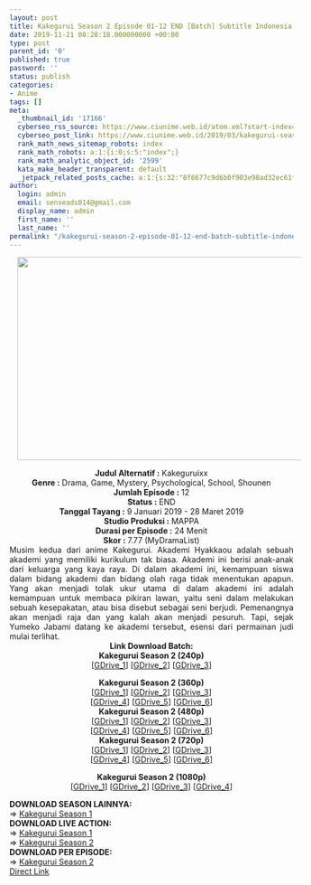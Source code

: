 ```yaml
---
layout: post
title: Kakegurui Season 2 Episode 01-12 END [Batch] Subtitle Indonesia
date: 2019-11-21 08:28:18.000000000 +00:00
type: post
parent_id: '0'
published: true
password: ''
status: publish
categories:
- Anime
tags: []
meta:
  _thumbnail_id: '17166'
  cyberseo_rss_source: https://www.ciunime.web.id/atom.xml?start-index=2701&max-results=150
  cyberseo_post_link: https://www.ciunime.web.id/2019/03/kakegurui-season-2-episode-01-12-end.html
  rank_math_news_sitemap_robots: index
  rank_math_robots: a:1:{i:0;s:5:"index";}
  rank_math_analytic_object_id: '2599'
  kata_make_header_transparent: default
  _jetpack_related_posts_cache: a:1:{s:32:"8f6677c9d6b0f903e98ad32ec61f8deb";a:2:{s:7:"expires";i:1644755720;s:7:"payload";a:0:{}}}
author:
  login: admin
  email: senseads014@gmail.com
  display_name: admin
  first_name: ''
  last_name: ''
permalink: "/kakegurui-season-2-episode-01-12-end-batch-subtitle-indonesia/"
---
```

<div class="separator" style="clear: both; text-align: center;"><a href="https://4.bp.blogspot.com/-lKrLyiaGSiI/XFI2Vh5qR1I/AAAAAAAAJMc/TuTuX8-iJccr9j9LR-mkinWOGiHxoTIcwCLcBGAs/s1600/Kakegurui%2Bseason%2B2.jpg" style="margin-left: 1em; margin-right: 1em;"><img border="0" data-original-height="720" data-original-width="1280" height="360" src="{{ site.baseurl }}/assets/2019/11/Kakegurui%2Bseason%2B2.jpg" width="640" /></a></div>
<p>
<div style="text-align: center;"><b>Judul</b><b><b> Alternatif</b> :</b> Kakeguruixx</div>
<div style="text-align: center;"><b><b>Genre :</b></b> Drama, Game, Mystery, Psychological, School, Shounen</div>
<div style="text-align: center;"><b>Jumlah Episode :</b> 12<br /><b>Status :</b> END<br /><b>Tanggal Tayang :</b> 9 Januari 2019 - 28 Maret 2019<br /><b>Studio Produksi :</b> MAPPA<br /><b>Durasi per Episode :</b> 24 Menit</div>
<div style="text-align: center;"><b>Skor :</b> 7.77 (MyDramaList)</div>
<div style="text-align: center;"></div>
<div style="text-align: justify;">Musim kedua dari anime Kakegurui. Akademi Hyakkaou adalah sebuah akademi yang memiliki kurikulum tak biasa. Akademi ini berisi anak-anak dari keluarga yang kaya raya. Di dalam akademi ini, kemampuan siswa dalam bidang akademi dan bidang olah raga tidak menentukan apapun. Yang akan menjadi tolak ukur utama di dalam akademi ini adalah kemampuan untuk membaca pikiran lawan, yaitu seni dalam melakukan sebuah kesepakatan, atau bisa disebut sebagai seni berjudi. Pemenangnya akan menjadi raja dan yang kalah akan menjadi pesuruh. Tapi, sejak Yumeko Jabami datang ke akademi tersebut, esensi dari permainan judi mulai terlihat.</div>
<div style="text-align: justify;"></div>
<div style="text-align: justify;"></div>
<div style="text-align: center;"><b>Link Download Batch:</b></div>
<div style="text-align: center;">
<div style="text-align: center;"><b>Kakegurui Season 2 (240p)</b></div>
<div style="text-align: center;">[<a href="https://drive.google.com/uc?id=1VsS7qAWD9nNZOgT2aFu8Efy4Bqi_BRxH" target="_blank" rel="noopener">GDrive_1</a>] [<a href="https://drive.google.com/uc?id=15xZvIyhzYmny0pQIrcefoJpy0-L37rdu" target="_blank" rel="noopener">GDrive_2</a>] [<a href="https://drive.google.com/uc?export=download&amp;id=1suU1CkmSHaA1C-AMEzEVUw-1SM0IjoiQ" target="_blank" rel="noopener">GDrive_3</a>]</p>
</div>
</div>
<div style="text-align: center;"><b>Kakegurui Season 2 (360p)</b></div>
<div style="text-align: center;">[<a href="https://drive.google.com/uc?id=1zo-XwdEHzDxA_vzNhi_0FIF3_uWW-trA" target="_blank" rel="noopener">GDrive_1</a>] [<a href="https://drive.google.com/uc?id=1Y5upr3COa8ENhNSgCwPu7_As6lFCmQcb" target="_blank" rel="noopener">GDrive_2</a>] [<a href="https://drive.google.com/uc?id=17IOYHscXlGBDCP8BpZRDoCOexON7VD88" target="_blank" rel="noopener">GDrive_3</a>]<br />[<a href="https://drive.google.com/uc?export=download&amp;id=1dcAQ7ofl5yrByTlKcEVrcPeZhBM4Iskq" target="_blank" rel="noopener">GDrive_4</a>] [<a href="https://drive.google.com/uc?id=1eRJ_3bJEBGeOP0jV1XE-uZw_bEA7vpvw" target="_blank" rel="noopener">GDrive_5</a>] [<a href="https://drive.google.com/uc?export=download&amp;id=1VB7GAgfn4pVOIW_p-G0JsMqunepFnoiT" target="_blank" rel="noopener">GDrive_6</a>]</div>
<div style="text-align: center;"></div>
<div style="text-align: center;"><b>Kakegurui Season 2 (480p)</b><br />[<a href="https://drive.google.com/uc?id=1PMW78SmpY9PiCDaD7RBbxRwEE9RC-IuB" target="_blank" rel="noopener">GDrive_1</a>] [<a href="https://drive.google.com/uc?id=1QZIRLk0pCz1Fp0rCwC62fJ_H4CR9Lkxt" target="_blank" rel="noopener">GDrive_2</a>] [<a href="https://drive.google.com/uc?id=19Hbigyymuk8wsVUVLLl4Dfo1LrKbhsz6" target="_blank" rel="noopener">GDrive_3</a>]<br />[<a href="https://drive.google.com/uc?export=download&amp;id=1Gv4e_f17YEjyc3AT7gZAZOZKXlV5kIbE" target="_blank" rel="noopener">GDrive_4</a>] [<a href="https://drive.google.com/uc?id=1OTcxqW9Rlc-isAofMEOa0eSdqvmzhweO" target="_blank" rel="noopener">GDrive_5</a>] [<a href="https://drive.google.com/uc?export=download&amp;id=1v3FwfKtdSiRDknd4Whuj9oNI9DFA2cPf" target="_blank" rel="noopener">GDrive_6</a>]</div>
<div style="text-align: center;"><b>Kakegurui Season 2 (720p)</b><br />[<a href="https://drive.google.com/uc?id=1To-xS2Pb7h6d0l-Sh_PFTqo-dOLIYOeX" target="_blank" rel="noopener">GDrive_1</a>] [<a href="https://drive.google.com/uc?id=1A7On0ICjscHRpQRsRWoeHtUCa3H61Qkr" target="_blank" rel="noopener">GDrive_2</a>] [<a href="https://drive.google.com/uc?id=1HS5VavS0NCm8OmoUEuq2Pzec-9bsMW2N" target="_blank" rel="noopener">GDrive_3</a>]<br />[<a href="https://drive.google.com/uc?export=download&amp;id=1cLnkdrszChtdiyBRLVXzc75-rACPDQFf" target="_blank" rel="noopener">GDrive_4</a>] [<a href="https://drive.google.com/uc?id=1xHUrXr7P2h7SHn1Zlou5i0-DUfHMqYtx" target="_blank" rel="noopener">GDrive_5</a>] [<a href="https://drive.google.com/uc?export=download&amp;id=1Ab6MJWIIpemIpP48axoA5WYkxrxTvdFt" target="_blank" rel="noopener">GDrive_6</a>]</p>
<p><b>Kakegurui Season 2 (1080p)</b><br />[<a href="https://drive.google.com/uc?id=1_ELq9hYA1KPptRzuLPXO0v9_Dblz0Bhd" target="_blank" rel="noopener">GDrive_1</a>] [<a href="https://drive.google.com/uc?export=download&amp;id=15doTZSxQLrEMQ67HbtT794e8S44WGroU" target="_blank" rel="noopener">GDrive_2</a>] [<a href="https://drive.google.com/uc?export=download&amp;id=1DKdd_2AVSIXJWf6DUdjUMWIoo-BSdRwJ" target="_blank" rel="noopener">GDrive_3</a>] [<a href="https://drive.google.com/uc?export=download&amp;id=1VLfpdXDlCxFGjfmiOmZwS0459P4luJ4P" target="_blank" rel="noopener">GDrive_4</a>]
<div style="text-align: left;">
<div style="text-align: left;"></div>
<div style="text-align: left;"><b>DOWNLOAD SEASON&nbsp;</b><b>LAINNYA</b><b>:</b></div>
<div style="text-align: left;"></div>
<div style="text-align: left;">=&gt;&nbsp;<a href="https://www.ciunime.web.id/2018/11/kakegurui-episode-01-12-end-batch.html" target="_blank" rel="noopener">Kakegurui Season 1</a></div>
<div style="text-align: left;"></div>
<div style="text-align: left;"><b>DOWNLOAD LIVE ACTION:</b></div>
<div style="text-align: left;"></div>
<div style="text-align: left;">=&gt;&nbsp;<a href="https://www.ciunime.web.id/2019/02/kakegurui-live-action-episode-01-10-end.html" target="_blank" rel="noopener">Kakegurui Season 1</a></div>
<div style="text-align: left;">=&gt;&nbsp;<a href="https://www.ciunime.web.id/2019/10/kakegurui-season-2-episode-01-05-end.html" target="_blank" rel="noopener">Kakegurui Season 2</a></div>
<div style="text-align: left;"></div>
</div>
<div style="text-align: left;"><b>DOWNLOAD PER EPISODE</b><b>:</b></div>
<div style="text-align: left;">=&gt;&nbsp;<a href="https://www.ciunime.web.id/2019/01/kakegurui-season-2-subtitle-indonesia.html" target="_blank" rel="noopener">Kakegurui Season 2</a></div>
<div style="text-align: left;"></div>
</div>
<link rel="stylesheet" href="https://cdnjs.cloudflare.com/ajax/libs/font-awesome/4.7.0/css/font-awesome.min.css" />
<div class="divbtn"> <a href="https://handymansurrender.com/fihup8buzv?key=94550f7ce39444073321dde3b8782f97" class="btn"><i class="fa fa-download"></i> Direct Link</a> </div>
